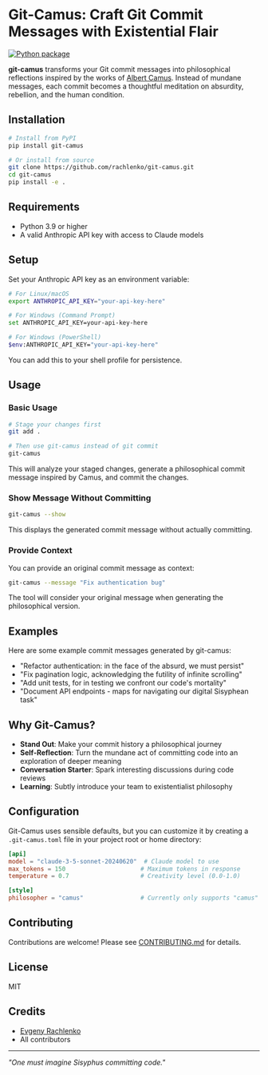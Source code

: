 # Git-Camus: Craft Git Commit Messages with Existential Flair

[![Python package](https://github.com/rachlenko/git-camus/actions/workflows/python-package.yml/badge.svg)](https://github.com/rachlenko/git-camus/actions/workflows/python-package.yml)

**git-camus** transforms your Git commit messages into philosophical reflections inspired by the works of [Albert Camus](https://en.wikipedia.org/wiki/Albert_Camus). Instead of mundane messages, each commit becomes a thoughtful meditation on absurdity, rebellion, and the human condition.

## Installation

```bash
# Install from PyPI
pip install git-camus

# Or install from source
git clone https://github.com/rachlenko/git-camus.git
cd git-camus
pip install -e .
```

## Requirements

- Python 3.9 or higher
- A valid Anthropic API key with access to Claude models

## Setup

Set your Anthropic API key as an environment variable:

```bash
# For Linux/macOS
export ANTHROPIC_API_KEY="your-api-key-here"

# For Windows (Command Prompt)
set ANTHROPIC_API_KEY=your-api-key-here

# For Windows (PowerShell)
$env:ANTHROPIC_API_KEY="your-api-key-here"
```

You can add this to your shell profile for persistence.

## Usage

### Basic Usage

```bash
# Stage your changes first
git add .

# Then use git-camus instead of git commit
git-camus
```

This will analyze your staged changes, generate a philosophical commit message inspired by Camus, and commit the changes.

### Show Message Without Committing

```bash
git-camus --show
```

This displays the generated commit message without actually committing.

### Provide Context

You can provide an original commit message as context:

```bash
git-camus --message "Fix authentication bug"
```

The tool will consider your original message when generating the philosophical version.

## Examples

Here are some example commit messages generated by git-camus:

- "Refactor authentication: in the face of the absurd, we must persist"
- "Fix pagination logic, acknowledging the futility of infinite scrolling"
- "Add unit tests, for in testing we confront our code's mortality"
- "Document API endpoints - maps for navigating our digital Sisyphean task"

## Why Git-Camus?

- **Stand Out**: Make your commit history a philosophical journey
- **Self-Reflection**: Turn the mundane act of committing code into an exploration of deeper meaning
- **Conversation Starter**: Spark interesting discussions during code reviews
- **Learning**: Subtly introduce your team to existentialist philosophy

## Configuration

Git-Camus uses sensible defaults, but you can customize it by creating a `.git-camus.toml` file in your project root or home directory:

```toml
[api]
model = "claude-3-5-sonnet-20240620"  # Claude model to use
max_tokens = 150                     # Maximum tokens in response
temperature = 0.7                    # Creativity level (0.0-1.0)

[style]
philosopher = "camus"                # Currently only supports "camus"
```

## Contributing

Contributions are welcome! Please see [CONTRIBUTING.md](CONTRIBUTING.md) for details.

## License

MIT

## Credits

- [Evgeny Rachlenko](https://github.com/rachlenko)
- All contributors

---

*"One must imagine Sisyphus committing code."*

